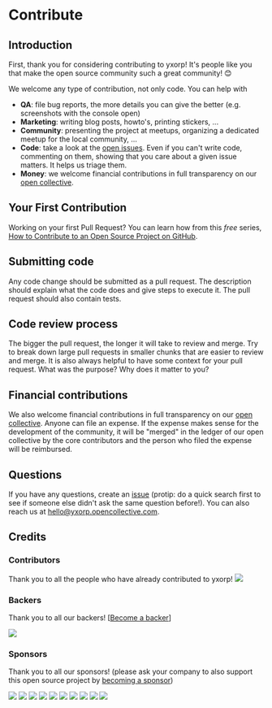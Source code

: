 # Contribute

## Introduction

First, thank you for considering contributing to yxorp! It's people like you that make the open source community such a great community! 😊

We welcome any type of contribution, not only code. You can help with 
- **QA**: file bug reports, the more details you can give the better (e.g. screenshots with the console open)
- **Marketing**: writing blog posts, howto's, printing stickers, ...
- **Community**: presenting the project at meetups, organizing a dedicated meetup for the local community, ...
- **Code**: take a look at the [open issues](https://github.com/agentejo/yxorp/issues). Even if you can't write code, commenting on them, showing that you care about a given issue matters. It helps us triage them.
- **Money**: we welcome financial contributions in full transparency on our [open collective](https://opencollective.com/yxorp).

## Your First Contribution

Working on your first Pull Request? You can learn how from this *free* series, [How to Contribute to an Open Source Project on GitHub](https://egghead.io/series/how-to-contribute-to-an-open-source-project-on-github).

## Submitting code

Any code change should be submitted as a pull request. The description should explain what the code does and give steps to execute it. The pull request should also contain tests.

## Code review process

The bigger the pull request, the longer it will take to review and merge. Try to break down large pull requests in smaller chunks that are easier to review and merge.
It is also always helpful to have some context for your pull request. What was the purpose? Why does it matter to you?

## Financial contributions

We also welcome financial contributions in full transparency on our [open collective](https://opencollective.com/yxorp).
Anyone can file an expense. If the expense makes sense for the development of the community, it will be "merged" in the ledger of our open collective by the core contributors and the person who filed the expense will be reimbursed.

## Questions

If you have any questions, create an [issue](issue) (protip: do a quick search first to see if someone else didn't ask the same question before!).
You can also reach us at hello@yxorp.opencollective.com.

## Credits

### Contributors

Thank you to all the people who have already contributed to yxorp!
<a href="graphs/contributors"><img src="https://opencollective.com/yxorp/contributors.svg?width=890" /></a>


### Backers

Thank you to all our backers! [[Become a backer](https://opencollective.com/yxorp#backer)]

<a href="https://opencollective.com/yxorp#backers" target="_blank"><img src="https://opencollective.com/yxorp/backers.svg?width=890"></a>


### Sponsors

Thank you to all our sponsors! (please ask your company to also support this open source project by [becoming a sponsor](https://opencollective.com/yxorp#sponsor))

<a href="https://opencollective.com/yxorp/sponsor/0/website" target="_blank"><img src="https://opencollective.com/yxorp/sponsor/0/avatar.svg"></a>
<a href="https://opencollective.com/yxorp/sponsor/1/website" target="_blank"><img src="https://opencollective.com/yxorp/sponsor/1/avatar.svg"></a>
<a href="https://opencollective.com/yxorp/sponsor/2/website" target="_blank"><img src="https://opencollective.com/yxorp/sponsor/2/avatar.svg"></a>
<a href="https://opencollective.com/yxorp/sponsor/3/website" target="_blank"><img src="https://opencollective.com/yxorp/sponsor/3/avatar.svg"></a>
<a href="https://opencollective.com/yxorp/sponsor/4/website" target="_blank"><img src="https://opencollective.com/yxorp/sponsor/4/avatar.svg"></a>
<a href="https://opencollective.com/yxorp/sponsor/5/website" target="_blank"><img src="https://opencollective.com/yxorp/sponsor/5/avatar.svg"></a>
<a href="https://opencollective.com/yxorp/sponsor/6/website" target="_blank"><img src="https://opencollective.com/yxorp/sponsor/6/avatar.svg"></a>
<a href="https://opencollective.com/yxorp/sponsor/7/website" target="_blank"><img src="https://opencollective.com/yxorp/sponsor/7/avatar.svg"></a>
<a href="https://opencollective.com/yxorp/sponsor/8/website" target="_blank"><img src="https://opencollective.com/yxorp/sponsor/8/avatar.svg"></a>
<a href="https://opencollective.com/yxorp/sponsor/9/website" target="_blank"><img src="https://opencollective.com/yxorp/sponsor/9/avatar.svg"></a>

<!-- This `CONTRIBUTING.md` is based on @nayafia's template https://github.com/nayafia/contributing-template -->
